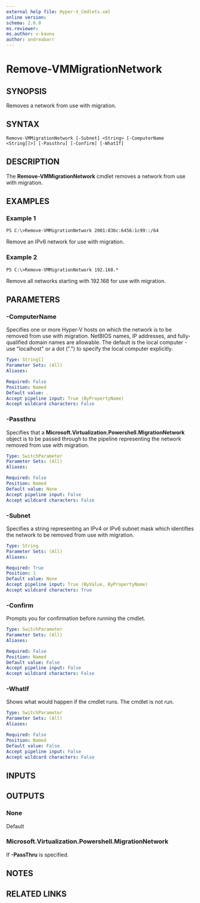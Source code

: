 ```yaml
---
external help file: Hyper-V_Cmdlets.xml
online version: 
schema: 2.0.0
ms.reviewer:
ms.author: v-kaunu
author: andreabarr
---
```


# Remove-VMMigrationNetwork

## SYNOPSIS
Removes a network from use with migration.

## SYNTAX

```
Remove-VMMigrationNetwork [-Subnet] <String> [-ComputerName <String[]>] [-Passthru] [-Confirm] [-WhatIf]
```

## DESCRIPTION
The **Remove-VMMigrationNetwork** cmdlet removes a network from use with migration.

## EXAMPLES

### Example 1
```
PS C:\>Remove-VMMigrationNetwork 2001:836c:6456:1c99::/64
```

Remove an IPv6 network for use with migration.

### Example 2
```
PS C:\>Remove-VMMigrationNetwork 192.168.*
```

Remove all networks starting with 192.168 for use with migration.

## PARAMETERS

### -ComputerName
Specifies one or more Hyper-V hosts on which the network is to be removed from use with migration.
NetBIOS names, IP addresses, and fully-qualified domain names are allowable.
The default is the local computer - use "localhost" or a dot (".") to specify the local computer explicitly.

```yaml
Type: String[]
Parameter Sets: (All)
Aliases: 

Required: False
Position: Named
Default value: .
Accept pipeline input: True (ByPropertyName)
Accept wildcard characters: False
```

### -Passthru
Specifies that a **Microsoft.Virtualization.Powershell.MigrationNetwork** object is to be passed through to the pipeline representing the network removed from use with migration.

```yaml
Type: SwitchParameter
Parameter Sets: (All)
Aliases: 

Required: False
Position: Named
Default value: None
Accept pipeline input: False
Accept wildcard characters: False
```

### -Subnet
Specifies a string representing an IPv4 or IPv6 subnet mask which identifies the network to be removed from use with migration.

```yaml
Type: String
Parameter Sets: (All)
Aliases: 

Required: True
Position: 1
Default value: None
Accept pipeline input: True (ByValue, ByPropertyName)
Accept wildcard characters: True
```

### -Confirm
Prompts you for confirmation before running the cmdlet.

```yaml
Type: SwitchParameter
Parameter Sets: (All)
Aliases: 

Required: False
Position: Named
Default value: False
Accept pipeline input: False
Accept wildcard characters: False
```

### -WhatIf
Shows what would happen if the cmdlet runs.
The cmdlet is not run.

```yaml
Type: SwitchParameter
Parameter Sets: (All)
Aliases: 

Required: False
Position: Named
Default value: False
Accept pipeline input: False
Accept wildcard characters: False
```

## INPUTS

## OUTPUTS

### None
Default

### Microsoft.Virtualization.Powershell.MigrationNetwork
If **-PassThru** is specified.

## NOTES

## RELATED LINKS



